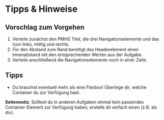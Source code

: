 # Tipps & Hinweise

## Vorschlag zum Vorgehen
1. Verteile zunächst den PMHS Titel, die drei Navigationselemente und das Icon links, mittig und rechts.
2. Für den Abstand zum Rand benötigt das Headerelement einen Innenabstand mit den entsprechenden Werten aus der Aufgabe.
3. Verteile anschließend die Navigationselemente noch in einer Zeile. 

## Tipps
- Du brauchst eventuell mehr als eine Flexbox! Überlege dir, welche Container du zur Verfügung hast. 

**Seitennotiz**: Solltest du in anderen Aufgaben einmal kein passendes Container-Element zur Verfügung haben, erstelle dir einfach einen (z.B. als div).